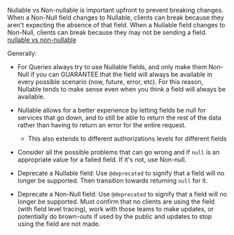 Nullable vs Non-nullable is important upfront to prevent breaking changes. When a Non-Null field changes to Nullable, clients can break because they aren't expecting the absence of that field. When a Nullable field changes to Non-Null, clients can break because they may not be sending a field.
[nullable vs non-nullable](https://graphql.org/learn/best-practices/#nullability)

Generally:

- For Queries always try to use Nullable fields, and only make them Non-Null if you can GUARANTEE that the field will always be available in every possible scenario (now, future, error, etc). For this reason, Nullable tends to make sense even when you think a field will always be available.
- Nullable allows for a better experience by letting fields be null for services that go down, and to still be able to return the rest of the data rather than having to return an error for the entire request.
  - This also extends to different authorizations levels for different fields
- Consider all the possible problems that can go wrong and if `null` is an appropriate value for a failed field. If it's not, use Non-null.

- Deprecate a Nullable field: Use `@deprecated` to signify that a field will no longer be supported. Then transition towards returning `null` for it.
- Deprecate a Non-Null field: Use `@deprecated` to signify that a field will no longer be supported. Must confirm that no clients are using the field (with field level tracing), work with those teams to make updates, or potentially do brown-outs if used by the public and updates to stop using the field are not made.
